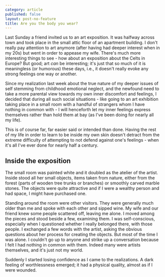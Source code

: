 ```yaml
---
category: article
published: false
layout: post-no-feature
title: Are you the body you wear?
---
```

Last Sunday a friend invited us to an art exposition. It was halfway across town and took place in the small attic floor of an apartment building. I don't really pay attention to art anymore (after having had deeper interest when in my 20s) but went in order to appease my wife. There's much more interesting things to see - how about an exposition about the Celts in Europe? But good; art _can_ be interesting; it's just that so much of it is meaningless (or humorous) these days, i.e., it doesn't really evoke any strong feelings one way or another.

Since my realization last week about the true nature of my deeper issues of self stemming from childhood emotional neglect, and the newfound need to take a more parental view towards my own inner discomfort and feelings, I decided that during all such social situations - like going to an art exhibition taking place in a small room with a handful of strangers whom I have nothing in common with - I will henceforth let my inner feelings express themselves rather than hold them at bay (as I've been doing for nearly all my life).

This is of course far, far easier said or intended than done. Having the rest of my life in order to learn to be inside my own skin doesn't detract from the extreme difficulty of attempting to not defend against one's feelings - when it's all I've ever done for nearly half a century.

## Inside the exposition

The small room was painted white and it doubled as the atelier of the artist. Inside stood all her small objects, items taken from nature, either from the forest (parts of wooden tree trunks or branches) or smoothly carved marble stones. The objects were quite attractive and if I were a wealthy person and had space, I might have purchased one.

Standing around the room were other visitors. They were generally much older than me and spoke with each other and sipped wine. My wife and our friend knew some people scattered off, leaving me alone. I moved among the pieces and stood beside a few, examining them. I was self-conscious, especially when I questioned whether I really belonged there, with those people. I exchanged a few words with the artist, asking the obvious questions about her process for creating the objects. But most of the time I was alone. I couldn't go up to anyone and strike up a conversation because I felt I had nothing in common with them. Indeed many were artists themselves, and it's just not my world.

Suddenly I started losing confidence as I came to the realizations. A dark feeling of worthlessness emerged; it had a physical quality, almost as if I were wounded.
